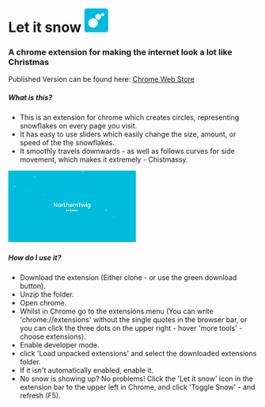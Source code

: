 # Let it snow ![Let it snow](icons/icon48.png)
### A chrome extension for making the internet look a lot like Christmas

Published Version can be found here: [Chrome Web Store](https://chrome.google.com/webstore/detail/let-it-snow/glbcjjncmcgmnjcnijnnakeeccdojipb)

##### What is this?
* This is an extension for chrome which creates circles, representing snowflakes on every page you visit.
* It has easy to use sliders which easily change the size, amount, or speed of the the snowflakes.
* It smoothly travels downwards - as well as follows curves for side movement, which makes it extremely - Chistmassy.

![Let it snow gif](example/let-it-snow.gif)

##### How do I use it?
* Download the extension (Either clone - or use the green download button).
* Unzip the folder.
* Open chrome.
* Whilst in Chrome go to the extensions menu (You can write 'chrome://extensions' without the single quotes in the browser bar, or you can click the three dots on the upper right - hover 'more tools' - choose extensions).
* Enable developer mode.
* click 'Load unpacked extensions' and select the downloaded extensions folder.
* If it isn't automatically enabled, enable it.
* No snow is showing up? No problems! Click the 'Let it snow' icon in the extension bar to the upper left in Chrome, and click 'Toggle Snow' - and refresh (F5).
